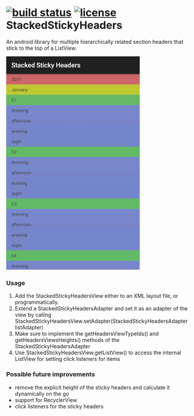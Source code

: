 [![build status](https://travis-ci.org/jochen-schweizer/StackedStickyHeaders.png)](https://travis-ci.org/jochen-schweizer/StackedStickyHeaders) [![license](https://img.shields.io/github/license/mashape/apistatus.svg?maxAge=2592000)](https://www.tldrlegal.com/l/mit)
StackedStickyHeaders
====================

An android library for multiple hierarchically related section headers that stick to the top of a ListView.

![Logo](sample_preview.gif)

### Usage

1. Add the StackedStickyHeadersView either to an XML layout file, or programmatically.
2. Extend a StackedStickyHeadersAdapter and set it as an adapter of the view by calling StackedStickyHeadersView.setAdapter(StackedStickyHeadersAdapter listAdapter)
3. Make sure to implement the getHeadersViewTypeIds() and getHeadersViewsHeights() methods of the StackedStickyHeadersAdapter
4. Use StackedStickyHeadersView.getListView() to access the internal ListView for setting click listeners for items

### Possible future improvements
- remove the explicit height of the sticky headers and calculate it dynamically on the go
- support for RecyclerView
- click listeners for the sticky headers
